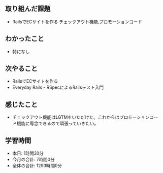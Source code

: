 ## 取り組んだ課題
- RailsでECサイトを作る チェックアウト機能,プロモーションコード
## わかったこと
- 特になし
## 次やること
- RailsでECサイトを作る
- Everyday Rails - RSpecによるRailsテスト入門
## 感じたこと
- チェックアウト機能はLGTMをいただけた。これからはプロモーションコード機能に専念できるので頑張っていきたい。
## 学習時間
- 本日: 1時間30分
- 今月の合計: 7時間0分
- 全体の合計: 1293時間0分
